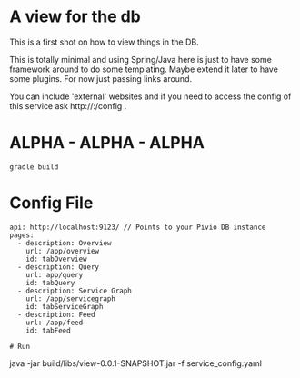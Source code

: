 # A view for the db

This is a first shot on how to view things in the DB.

This is totally minimal and using Spring/Java here is just to have some framework around to do some templating.
Maybe extend it later to have some plugins. For now just passing links around.

You can include 'external' websites and if you need to access the config of this service ask http://<pivio-view>:<port>/config .

# ALPHA - ALPHA - ALPHA

```
gradle build
```

# Config File


```
api: http://localhost:9123/ // Points to your Pivio DB instance
pages:
  - description: Overview
    url: /app/overview
    id: tabOverview
  - description: Query
    url: app/query
    id: tabQuery
  - description: Service Graph
    url: /app/servicegraph
    id: tabServiceGraph
  - description: Feed
    url: /app/feed
    id: tabFeed

# Run

```
java -jar build/libs/view-0.0.1-SNAPSHOT.jar -f service_config.yaml
```

